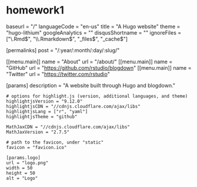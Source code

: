 # homework1
baseurl = "/"
languageCode = "en-us"
title = "A Hugo website"
theme = "hugo-lithium"
googleAnalytics = ""
disqusShortname = ""
ignoreFiles = ["\\.Rmd$", "\\.Rmarkdown$", "_files$", "_cache$"]

[permalinks]
    post = "/:year/:month/:day/:slug/"

[[menu.main]]
    name = "About"
    url = "/about/"
[[menu.main]]
    name = "GitHub"
    url = "https://github.com/rstudio/blogdown"
[[menu.main]]
    name = "Twitter"
    url = "https://twitter.com/rstudio"

[params]
    description = "A website built through Hugo and blogdown."

    # options for highlight.js (version, additional languages, and theme)
    highlightjsVersion = "9.12.0"
    highlightjsCDN = "//cdnjs.cloudflare.com/ajax/libs"
    highlightjsLang = ["r", "yaml"]
    highlightjsTheme = "github"

    MathJaxCDN = "//cdnjs.cloudflare.com/ajax/libs"
    MathJaxVersion = "2.7.5"

    # path to the favicon, under "static"
    favicon = "favicon.ico"

    [params.logo]
    url = "logo.png"
    width = 50
    height = 50
    alt = "Logo"

